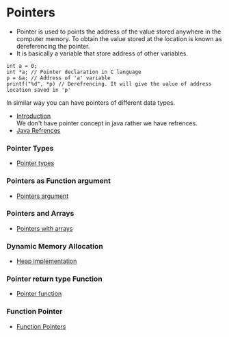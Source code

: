 # Pointers
* Pointer is used to points the address of the value stored anywhere in the computer memory. To obtain the value stored at the location is known as dereferencing the pointer.
* It is basically a variable that store address of other variables.

```
int a = 0;
int *a; // Pointer declaration in C language
p = &a; // Address of 'a' variable
printf("%d", *p) // Derefrencing. It will give the value of address location saved in 'p'
```

In similar way you can have pointers of different data types.
* [Introduction](01_Intro.c)<br>
We don't have pointer concept in java rather we have refrences.
* [Java Refrences]()
### Pointer Types
* [Pointer types](02_Types.c)
### Pointers as Function argument
* [Pointers argument](03_Argument.c)
### Pointers and Arrays
* [Pointers with arrays](04_Array.c)
### Dynamic Memory Allocation
* [Heap implementation](05_Allocation.c)
### Pointer return type Function
* [Pointer function](06_Pointerfunc.c)
### Function Pointer
* [Function Pointers](07_.c)


